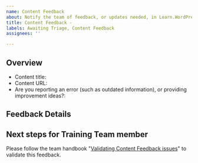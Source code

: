 ```yaml
---
name: Content Feedback
about: Notify the team of feedback, or updates needed, in Learn.WordPress.org content
title: Content Feedback - 
labels: Awaiting Triage, Content Feedback
assignees: ''

---
```

<!--
Thank you for taking the time to report feedback about content hosted on https://learn.wordpress.org.
To start, add a brief description of your feedback to the title above.
Then, fill out the details below under Overview and Feedback Details.
-->

## Overview
- Content title: 
- Content URL: 
- Are you reporting an error (such as outdated information), or providing improvement ideas?: 

## Feedback Details



## Next steps for Training Team member
Please follow the team handbook "[Validating Content Feedback issues](https://make.wordpress.org/training/handbook/training-team-how-to-guides/how-we-use-github/validating-and-applying-content-feedback/#validating-content-feedback-issues)" to validate this feedback.
